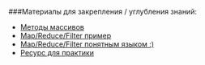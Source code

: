 ###Материалы для закрепления / углубления знаний:

- [Методы массивов]
- [Map/Reduce/Filter пример]
- [Map/Reduce/Filter понятным языком :)]
- [Ресурс для практики]

[Методы массивов]: https://learn.javascript.ru/array-iteration
[Map/Reduce/Filter пример]: https://medium.com/poka-techblog/simplify-your-javascript-use-map-reduce-and-filter-bd02c593cc2d
[Map/Reduce/Filter понятным языком :)]: https://twitter.com/steveluscher/status/741089564329054208?ref_src=twsrc%5Etfw%7Ctwcamp%5Etweetembed%7Ctwterm%5E741089564329054208%7Ctwgr%5E%7Ctwcon%5Es1_&ref_url=https%3A%2F%2Fwww.freecodecamp.org%2Fnews%2Fjavascript-map-reduce-and-filter-explained-with-examples%2F
[Ресурс для практики]: http://reactivex.io/learnrx/
